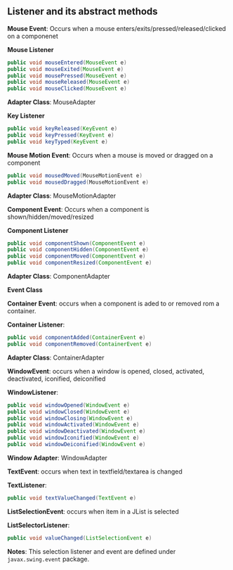 ## Listener and its abstract methods


**Mouse Event**: Occurs when a mouse enters/exits/pressed/released/clicked on a componenet

**Mouse Listener**

```java
public void mouseEntered(MouseEvent e)
public void mouseExited(MouseEvent e)
public void mousePressed(MouseEvent e)
public void mouseReleased(MouseEvent e)
public void mouseClicked(MouseEvent e)
```

**Adapter Class**: MouseAdapter

**Key Listener**

```java
public void keyReleased(KeyEvent e)
public void keyPressed(KeyEvent e)
public void keyTyped(KeyEvent e)
```

**Mouse Motion Event**: Occurs when a mouse is moved or dragged on a component

```java
public void mousedMoved(MouseMotionEvent e)
public void mousedDragged(MouseMotionEvent e)
```

**Adapter Class**: MouseMotionAdapter

**Component Event**: Occurs when a component is shown/hidden/moved/resized

**Component Listener**
```java
public void componentShown(ComponentEvent e)
public void componentHidden(ComponentEvent e)
public void componentMoved(ComponentEvent e)
public void componentResized(ComponentEvent e)
```

**Adapter Class**: ComponentAdapter

**Event Class**

**Container Event**: occurs when a component is aded to or removed rom a container.

**Container Listener**:
```java
public void componentAdded(ContainerEvent e)
public void componentRemoved(ContainerEvent e)
```

**Adapter Class**: ContainerAdapter

**WindowEvent**: occurs when a window is opened, closed, activated, deactivated, iconified, deiconified

**WindowListener**:
```java
public void windowOpened(WindowEvent e)
public void windowClosed(WindowEvent e)
public void windowClosing(WindowEvent e)
public void windowActivated(WindowEvent e)
public void windowDeactivated(WindowEvent e)
public void windowIconified(WindowEvent e)
public void windowDeiconified(WindowEvent e)
```

**Window Adapter**: WindowAdapter

**TextEvent**: occurs when text in textfield/textarea is changed

**TextListener**:
```java
public void textValueChanged(TextEvent e)
```

**ListSelectionEvent**:
occurs when item in a JList is selected

**ListSelectorListener**:
```java
public void valueChanged(ListSelectionEvent e)
```

**Notes**: This selection listener and event are defined under `javax.swing.event` package.